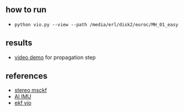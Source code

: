 ## how to run 

- `python vio.py --view --path /media/erl/disk2/euroc/MH_01_easy`

## results 

- [video demo](https://youtu.be/zlyRxrF3Y1Y) for propagation step 

## references 

- [stereo msckf](https://github.com/uoip/stereo_ptam/blob/master/dataset.py)
- [AI IMU](https://github.com/mbrossar/ai-imu-dr/blob/master/src/main_kitti.py)
- [ekf vio](https://github.com/lichunshang/deep_ekf_vio/blob/67ecbb8084e27e987a717cc849036d82779dc9e0/data_loader.py)
